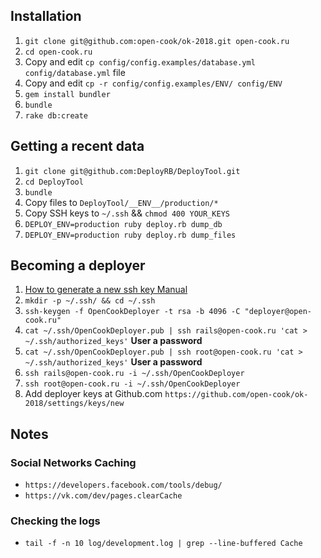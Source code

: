 ## Installation

1. `git clone git@github.com:open-cook/ok-2018.git open-cook.ru`
2. `cd open-cook.ru`
3. Copy and edit `cp config/config.examples/database.yml config/database.yml` file
4. Copy and edit `cp -r config/config.examples/ENV/ config/ENV`
5. `gem install bundler`
6. `bundle`
7. `rake db:create`

## Getting a recent data

1. `git clone git@github.com:DeployRB/DeployTool.git`
2. `cd DeployTool`
3. `bundle`
4. Copy files to `DeployTool/__ENV__/production/*`
5. Copy SSH keys to `~/.ssh` && `chmod 400 YOUR_KEYS`
6. `DEPLOY_ENV=production ruby deploy.rb dump_db`
7. `DEPLOY_ENV=production ruby deploy.rb dump_files`

## Becoming a deployer

1. [How to generate a new ssh key Manual](https://help.github.com/articles/generating-a-new-ssh-key-and-adding-it-to-the-ssh-agent/#generating-a-new-ssh-key)
2. `mkdir -p ~/.ssh/ && cd ~/.ssh`
3. `ssh-keygen -f OpenCookDeployer -t rsa -b 4096 -C "deployer@open-cook.ru"`
4. `cat ~/.ssh/OpenCookDeployer.pub | ssh rails@open-cook.ru 'cat > ~/.ssh/authorized_keys'` **User a password**
5. `cat ~/.ssh/OpenCookDeployer.pub | ssh root@open-cook.ru 'cat > ~/.ssh/authorized_keys'` **User a password**
6. `ssh rails@open-cook.ru -i ~/.ssh/OpenCookDeployer`
7. `ssh root@open-cook.ru -i ~/.ssh/OpenCookDeployer`
8. Add deployer keys at Github.com `https://github.com/open-cook/ok-2018/settings/keys/new`

## Notes

### Social Networks Caching

* `https://developers.facebook.com/tools/debug/`
* `https://vk.com/dev/pages.clearCache`

### Checking the logs

* `tail -f -n 10 log/development.log | grep --line-buffered Cache`
